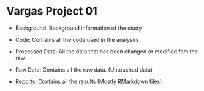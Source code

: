 # Vargas Project 01

- Background: Background information of the study

- Code: Contains all the code used in the analyses 

- Processed Data: All the data that has been changed or modified fom the raw

- Raw Data: Contains all the raw data. (Untouched data)

- Reports: Contains all the results (Mostly RMarkdown files)